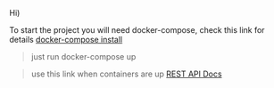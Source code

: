 Hі)

To start the project you will need docker-compose, check this link for details [docker-compose install](https://dockerlabs.collabnix.com/intermediate/workshop/DockerCompose/How_to_Install_Docker_Compose.html)

> just run docker-compose up

> use this link when containers are up [REST API Docs](http://localhost:3001/api-docs/)
